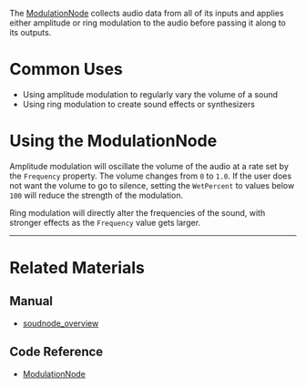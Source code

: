 The [ModulationNode](../../../../code_reference/class_reference/modulationnode.md) collects audio data from all of its inputs and applies either amplitude or ring modulation to the audio before passing it along to its outputs. 

 # Common Uses

- Using amplitude modulation to regularly vary the volume of a sound
- Using ring modulation to create sound effects or synthesizers

 # Using the ModulationNode

Amplitude modulation will oscillate the volume of the audio at a rate set by the `Frequency` property. The volume changes from `0` to `1.0`. If the user does not want the volume to go to silence, setting the `WetPercent` to values below `100` will reduce the strength of the modulation.

Ring modulation will directly alter the frequencies of the sound, with stronger effects as the `Frequency` value gets larger.

---
 # Related Materials
 ## Manual
- [soudnode_overview](soudnode_overview.md)

 ## Code Reference
- [ModulationNode](../../../../code_reference/class_reference/modulationnode.md) 

 